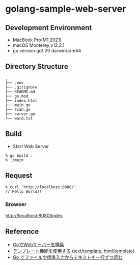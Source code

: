 # golang-sample-web-server

## Development Environment

- MacBook Pro(M1,2021)
- macOS Monterey v12.2.1 
- go version go1.20 darwin/arm64

## Directory Structure

```shell
.
├── .env
├── .gitignore
├── README.md
├── go.mod
├── index.html
├── main.go
├── scan.go
├── server.go
└── ward.txt

```

## Build

- Start Web Server

```shell
% go build .
% ./main
```

## Request

```shell
% curl 'http://localhost:8080/'
// Hello World!!
```

### Browser

[http://localhost:8080/index](http://localhost:8080/index)

## Reference

- [GoでWebサーバーを構築](https://zenn.dev/satumahayato010/articles/b4a6cccbb3bb09)
- [テンプレート機能を使用する (text/template, html/template)](https://maku77.github.io/p/z8behko/)
- [Go でファイルや標準入力からテキストを一行ずつ読む](https://www.yunabe.jp/tips/golang_readlines.html)
